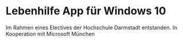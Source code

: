 # Lebenhilfe App für Windows 10
Im Rahmen eines Electives der Hochschule Darmstadt entstanden. In Kooperation mit Microsoft München
